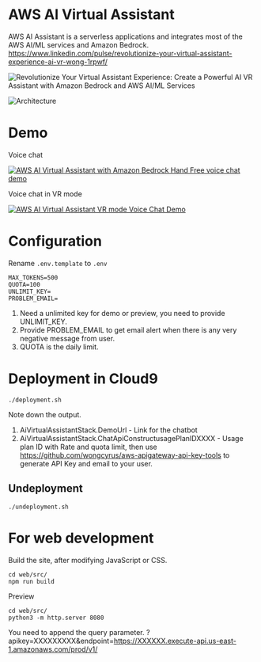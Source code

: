 # AWS AI Virtual Assistant
AWS AI Assistant is a serverless applications and integrates most of the AWS AI/ML services and Amazon Bedrock.
https://www.linkedin.com/pulse/revolutionize-your-virtual-assistant-experience-ai-vr-wong-1rpwf/

![Revolutionize Your Virtual Assistant Experience: Create a Powerful AI VR Assistant with Amazon Bedrock and AWS AI/ML Services](https://www.linkedin.com/pulse/revolutionize-your-virtual-assistant-experience-ai-vr-wong-1rpwf/)

![Architecture](https://media.licdn.com/dms/image/D4D12AQEWlMPJTAm5cQ/article-cover_image-shrink_423_752/0/1700554199804?e=1706140800&v=beta&t=shCg_52pJc2kfPv_hpnuh6u3LL7RcGqkJBht2X2LEbc "Architecture")

# Demo

Voice chat

[![AWS AI Virtual Assistant with Amazon Bedrock Hand Free voice chat demo](https://img.youtube.com/vi/aPOCSAD4jKk/0.jpg)](https://www.youtube.com/watch?v=aPOCSAD4jKk)

Voice chat in VR mode

[![AWS AI Virtual Assistant VR mode Voice Chat Demo](https://img.youtube.com/vi/1ZNF-yGsM8g/0.jpg)](https://www.youtube.com/watch?v=1ZNF-yGsM8g)



# Configuration 
Rename ```.env.template``` to ```.env```
```
MAX_TOKENS=500
QUOTA=100
UNLIMIT_KEY=
PROBLEM_EMAIL=
```
1. Need a unlimited key for demo or preview, you need to provide UNLIMIT_KEY.
2. Provide PROBLEM_EMAIL to get email alert when there is any very negative message from user.
3. QUOTA is the daily limit.


# Deployment in Cloud9
```
./deployment.sh 
```
Note down the output.
1. AiVirtualAssistantStack.DemoUrl - Link for the chatbot
2. AiVirtualAssistantStack.ChatApiConstructusagePlanIDXXXX - Usage plan ID with Rate and quota limit, then use https://github.com/wongcyrus/aws-apigateway-api-key-tools to generate API Key and email to your user.

## Undeployment
```
./undeployment.sh 
```

# For web development
Build the site, after modifying JavaScript or CSS.
```
cd web/src/
npm run build
```

Preview 
```
cd web/src/
python3 -m http.server 8080
```

You need to append the query parameter.
?apikey=XXXXXXXXX&endpoint=https://XXXXXX.execute-api.us-east-1.amazonaws.com/prod/v1/



